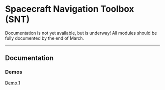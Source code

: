 # Spacecraft Navigation Toolbox (SNT)

Documentation is not yet available, but is underway!  All modules should be fully documented by the end of March.

***
## Documentation
### Demos
[Demo 1](demos/gravfield_from_shape/gravfield_from_shape.md)
